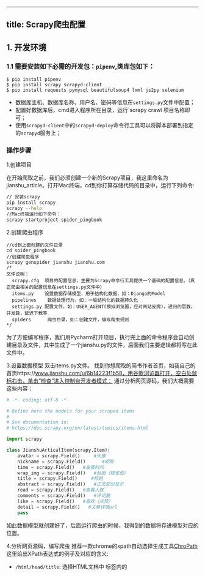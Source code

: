 
---
title: Scrapy爬虫配置
---


## 1. 开发环境

### 1.1 需要安装如下必需的开发包：`pipenv`,类库包如下：

```
$ pip install pipenv
$ pip install scrapy scrapyd-client
$ pip install requests pymysql beautifulsoup4 lxml js2py selenium  
```

* 数据库主机、数据库名称、用户名、密码等信息在`settings.py`文件中配置；
* 配置好数据库后，cmd进入程序所在目录，运行`scrapy crawl 项目名称即可；
* 使用`scrapyd-client`中的`scrapyd-deploy`命令行工具可以将脚本部署到指定的`scrapyd`服务上；

### 操作步骤

1.创建项目

在开始爬取之前，我们必须创建一个新的Scrapy项目，我这里命名为jianshu_article。打开Mac终端，cd到你打算存储代码的目录中，运行下列命令:
```sh
// 安装scrapy
pip install scrapy
scrapy --help
//Mac终端运行如下命令：
scrapy startproject spider_pingbook
```
2.创建爬虫程序
```shell
//cd到上面创建的文件目录
cd spider_pingbook
//创建爬虫程序
scrapy genspider jianshu jianshu.com
/*
文件说明：
  scrapy.cfg  项目的配置信息，主要为Scrapy命令行工具提供一个基础的配置信息。（真正爬虫相关的配置信息在settings.py文件中）
  items.py    设置数据存储模型，用于结构化数据，如：Django的Model
  pipelines    数据处理行为，如：一般结构化的数据持久化
  settings.py 配置文件，如：USER_AGENT(模拟浏览器，应对网站反爬)，递归的层数、并发数，延迟下载等
  spiders      爬虫目录，如：创建文件，编写爬虫规则
*/
```
为了方便编写程序，我们用Pycharm打开项目，执行完上面的命令程序会自动创建目录及文件，其中生成了一个jianshu.py的文件，后面我们主要逻辑都将写在此文件中。

3.设置数据模型
双击items.py文件。
找到你想爬取的简书作者首页，如我自己的首页https://www.jianshu.com/u/6b14223f1b58，用谷歌浏览器打开，空白处鼠标右击，单击“检查”进入控制台开发者模式：
通过分析网页源码，我们大概需要这些内容：
```py
# -*- coding: utf-8 -*-

# Define here the models for your scraped items
#
# See documentation in:
# https://doc.scrapy.org/en/latest/topics/items.html

import scrapy

class JianshuArticalItem(scrapy.Item):
    avatar = scrapy.Field()     #头像
    nickname = scrapy.Field()      #昵称
    time = scrapy.Field()   #发表时间
    wrap_img = scrapy.Field()   #封面（缺省值）
    title = scrapy.Field()     #标题
    abstract = scrapy.Field()   #正文部分显示
    read = scrapy.Field()   #查看人数
    comments = scrapy.Field()   #评论数
    like = scrapy.Field()   #喜欢（点赞）
    detail = scrapy.Field()   #文章详情url
    pass

```
如此数据模型就创建好了，后面运行爬虫的时候，我得到的数据将存进模型对应的位置。

4.分析网页源码，编写爬虫
推荐一款chrome的xpath自动选择生成工具[ChroPath](https://www.crx4chrome.com/extensions/ljngjbnaijcbncmcnjfhigebomdlkcjo/)这里给出XPath表达式的例子及对应的含义:

- `/html/head/title`: 选择HTML文档中 <head> 标签内的 <title> 元素
- `/html/head/title/text()`: 选择上面提到的 <title> 元素的文字
- `//td` `//li`: 选择所有的 <td> 元素
- `//div[@class="mine"]`: 选择所有具有 class="mine" 属性的 div 元素

上边仅仅是几个简单的XPath例子，XPath实际上要比这远远强大的多。 如果您想了解的更多，我们推荐 这篇XPath教程 。
通过上面的介绍，相信你可以做接下来的爬虫工作了，下面贴上jianshu.py的全部代码，以供参考：

```python
# -*- coding: utf-8 -*-
import scrapy
from jianshu_article.items import JianshuArticleItem


class JianshuSpider(scrapy.Spider):
    name = 'jianshu'
    allowed_domains = ['jianshu.com']
    user_id = "1b4c832fb2ca" #替换此用户ID可获取你需要的数据，或者放开下一行的注释
    #user_id = input('请输入作者id：\n')
    url = "https://www.jianshu.com/u/{0}?page=1".format(user_id)
    start_urls = [
        url,
    ]

    def parse(self, response):
        # [关注,粉丝,文章]
        a = response.xpath('//div[@class="main-top"]/div[@class="info"]/ul/li/div/a/p/text()').extract()
        print(a)
        # [字数,收获喜欢]
        b = response.xpath('//div[@class="main-top"]/div[@class="info"]/ul/li/div/p/text()').extract()
        print(b)
        # 大头像
        c = response.xpath('//div[@class="main-top"]/a[@class="avatar"]/img/@src').extract_first()
        print(c)
        # 用户名
        d = response.xpath('//div[@class="main-top"]/div[@class="title"]/a/text()').extract_first()
        print(d)
        # 性别
        e = response.xpath('//div[@class="main-top"]/div[@class="title"]/i/@class').extract_first()
        print(e)

        # 获取文章总数，计算页数。（简书网站默认每页是9组数据）
        temp = int(a[2])
        if (temp % 9 > 0):
            count = temp // 9 + 1
        else:
            count = temp // 9
        print("总共" + str(count) + "页")

        base_url = "https://www.jianshu.com/u/{0}?page={1}"
        for i in range(1, count + 1):
            i = count + 1 - i  #理论上正序1~count就是按顺序获取的，但是获取的数据是倒置的，所以我们获取count~1的数据，得到的数组就是按照网页形式1~count页码排序的了
            yield scrapy.Request(base_url.format(self.user_id, i), dont_filter=True, callback=self.parse_page)

    #迭代返回每页的内容
    def parse_page(self, response):
        for sel in response.xpath('//div[@id="list-container"]/ul/li'):
            item = JianshuArticleItem()
            item['wrap_img'] = sel.xpath('a/img/@src').extract_first()
            item['avatar'] = sel.xpath('div//a[@class="avatar"]/img/@src').extract_first()
            item['nickname'] = sel.xpath('div//a[@class="nickname"]/text()').extract_first()
            item['time'] = sel.xpath('div//span[@class="time"]/@data-shared-at').extract_first()
            item['title'] = sel.xpath('div/a[@class="title"]/text()').extract_first()
            item['abstract'] = sel.xpath('div/p[@class="abstract"]/text()').extract_first()
            item['read'] = sel.xpath('div/div[@class="meta"]/a[1]/text()').extract()[1]
            item['comments'] = sel.xpath('div/div[@class="meta"]/a[2]/text()').extract()[1]
            item['like'] = sel.xpath('div/div[@class="meta"]/span/text()').extract_first()
            item['detail'] = sel.xpath('div/a[@class="title"]/@href').extract_first()
            yield item

至此爬虫代码编写完毕，如果要把获取的数据保存下来，你可以终端执行如下命令：

/*
此命令用于把爬取的数据保存为json文件格式，当然你也可以保存为别的文件格式。
Scrapy官方列出的文件格式有如下几种：('json', 'jsonlines', 'jl', 'csv', 'xml', 'marshal', 'pickle')。
温馨提示：如果要再次爬取，最好换一个文件名或者清空数据再爬取，因为第二还是写入上一个文件，数据不会覆盖，
会堆积在上次获取的下面，造成json文件格式报错。
*/
scrapy crawl jianshu -o data.json
```

程序执行完后，我们可以在文件目录看到新生成的data.json文件，双击可以看到我们要获取的全部数据：

如果需要存放到数据库中，需要注释`settings.py`文件中`ITEM_PIPELINES`的如下代码：
```python
ITEM_PIPELINES = {
   'spider_pingbook.pipelines.SpiderPingbookPipeline': 300,
}
```


### 1.2 配置对应的`scrapy.cfg`文件中的`scrapyd`服务器(如果使用下面的gerapy则不需要配置这个部分),该部分主要是为了`scrapyd-deploy`使用：

```
[deploy:cvr_news]
# url = http://localhost:6800/
# project = spider_test
# username = deployer
# password = eaafbbdbe1494810b48a90651xe3452cd95f
```

## 2. 分布式脚本执行部署环境

>>> 参考文档: [scrapy部署， Gerapy 分布式爬虫管理部署使用](https://blog.csdn.net/qq_38003892/article/details/80427278)

>>> 参考文档： [gerapy+scrapyd组合管理分布式爬虫](https://www.cnblogs.com/sxqjava/p/10037731.html)

### 2.1 `gerapy`服务器环境配置

- 安装`scrapy`部署服务,也是一个远程服务。是运行`scrapy`爬虫的服务端程序,它支持以`http`接口命令方式发布、删除、启动、停止爬虫程序。
- 在电脑任意位置新建一个文件夹,打开cmd，进入到这个文件夹下，输入命令`gerapy init`.安装`Gerapy`. 
初始化完成后会生成一个文件夹`gerapy`，该文件夹下面会生成一个`projects`文件夹.进入到该创建的`gerapy`文件夹下，再输入`gerapy migrate`完成`gerapy`初始化工作. 将scrapy脚本项目放到`projects`目录下,利用`gerapy runserver`，启动`gerapy`. 刷新即可看到部署的脚本。

```

$ mkdir spider-gerapy
$ cd spider-gerapy

# 注意如果gerapy环境和执行及其scrpayd在同一个机器，他们需要配置不同的python virtualenv,因为
# gerapy需要的pymysql==0.7.10，但是这个版本的pymysql不兼容MySQL8，将会导致utf8mb4字符串不支持，出现： KeyError: 255
$ pipenv shell
$ pipenv install gerapy

$ gerapy init
$ cd gerapy
$ gerapy migrate 
初始化数据库
$ gerapy createsuperuser
创建超级用户，用于登录界面
$ gerapy runserver
后台静默运行gerapy服务,注意一定要切换到新创建的gerapy目录下面
$ nohup gerapy runserver 0.0.0.0:6000 > /dev/null 2>&1 &

复制对应的脚本到服务端目录 projects
$ cd gerapy
$ mkdir projects

```
#### **安装问题**

1. 无法安装`gevent`,直接下载编译好的安装包： https://www.lfd.uci.edu/~gohlke/pythonlib

### 2.2 `scrapyd`脚本执行机器环境配置

* `scrapyd`不需要设置目录，可以同时管理多个爬虫,每个爬虫还可以有多个版本： 

```
$ pip install scrapyd
一般安装在类似目录： `/usr/local/lib/python3.9/site-packages/scrapyd`
$ find / -name "default_scrapyd.conf"
$ nano default_scrapyd.conf
1. 修改scrapyd服务的端口号，默认端口是`6800`
2. 设置远程访问端口可以放行（`bind_address`由`127.0.0.1`改成0.0.0.0）
3. 修改日志存放目录
```

上面提到配置，需要修改的配置文件内容如下：
```
eggs_dir    = /www/spider/eggs
logs_dir    = /www/spider/logs
items_dir   = /www/spider/items

bind_address = 0.0.0.0
http_port   = 6800

username = deployertester
password = eaatestf%5dz
```
* 上面的配置修改成功后执行以下脚本运行`scrapyd`后台启动服务：
```
$ nohup scrapyd > /dev/null 2>&1 &
```
* 脚本运行端需要安装对应的`scrapy`开发环境中提到的所有库，执行如下命令安装:
```
pip install scrapy requests pymysql beautifulsoup4 lxml js2py selenium   
```


所有的安装包默认安装在目录: `/usr/local/lib/python3.8/site-packages`

## 问题整理

## Error Keyerror 255 when executing pymysql.connect

原因是在进行连接的时候选择的字符与服务器的字符不一致，连接的使用使用的是`utf8`,而实际mysql8使用的字符是: `utf8mb4`.
需要执行如下两步操作:

1. 需要修改下面的参数: `charset="utf8mb4"`. 如下:
![20200730215024-2020-07-30](https://raw.githubusercontent.com/alterhu2020/StorageHub/master/img/20200730215024-2020-07-30.png)

2. 升级对应的`pymysql`到最新的版本

```
$ pip install --upgrade pymysql
或者
$ pip install 'pymysql>=0.10.0' --force-reinstall
```

### scrapyd客户端日志查找

查看对应的scrapyd的配置中的log文件目录是: `/www/spider/logs`,然后进入查看对应的日志

### 在`gerapy`安装中安装的lxml会出现错误： make sure the development packages of libxml2 and libxslt are installed 
```
sudo apt-get install libxml2-dev libxslt-dev
```

### 执行`gerapy init`命令出现错误：
```
# gerapy init
:0: UserWarning: You do not have a working installation of the service_identity module: 'cannot import name 'opentype''.  Please install it from <https://pypi.python.org/pypi/service_identity> and make sure all of its dependencies are satisfied.  Without the service_identity module, Twisted can perform only rudimentary TLS client hostname verification.  Many valid certificate/hostname mappings may be rejected.
Initialized workspace gerapy

```
原因是：本机上的service_identity模块太老旧，而通过install安装的时候不会更新到最新版本
解决方法：

- 强制升级,执行命令:  `pip install service_identity --force --upgrade`

- 或者是找到最新版的安装包进行手动安装，最新包下载地址: `https://pypi.org/project/service_identity/#files`,下载对应的whl文件安装即可。


### 执行`pipenv install`出现错误：ImportError: cannot import name 'Mapping' from 'collections'

原因是执行的包错误，重新安装即可

### 在gerapy中添加机器报错: `the JSON object must be str, not 'bytes'`
可能是对应的scrapyd服务没有启动

### 执行scrapyd命令出错: `Failed to load application: No module named '_sqlite3'`

原因是python采用编译安装的，导致没有加载对应的sqlite模块，重新编译安装加载sqlite模块，命令如下:
```
./configure --enable-optimizations --enable-ipv6 --enable-loadable-sqlite-extensions
```

### 执行`pip -V`出错: `ModuleNotFoundError: No module named 'pip._internal.cli.main'`

解决方法，修复pip，执行命令: `python -m pip install --upgrade pip`，或者如下命令: 
```
curl https://bootstrap.pypa.io/get-pip.py -o get-pip.py
python3 get-pip.py --force-reinstall
```

### 执行命令: `sudo add-apt-repository ppa:deadsnakes/ppa` ,报错：` add-apt-repository gpg: keyserver receive failed: No dirmngr`,执行如下命令安装：dirmngr:
```
sudo apt install dirmngr
```
8.执行`apt update`命令报错:` Updating from such a repository can't be done securely, and is therefore disabled by default`,执行如下命令更新包：
```
$ sudo apt-get update --allow-unauthenticated
```

### 安装scrapy中twisted安装报错

解决方法，切换到目录： https://www.lfd.uci.edu/~gohlke/pythonlibs/#twisted，直接下载对应的whl包
执行命令: `pip install Twisted‑20.3.0‑cp38‑cp38‑win32.whl`

### 如何设置scrapy的默认的user-agent和proxy代理
在脚本目录下方有一个配置文件: `settings.py`, 如下配置：
```python
DOWNLOADER_MIDDLEWARES = {
  'spider_yanzhi.middlewares.UserAgentMiddleware': 401,
  'spider_yanzhi.middlewares.CookiesMiddleware': 402
}
```
第二个参数可以参考`DOWNLOADER_MIDDLEWARES_BASE`里面的默认数值：
```python
{
    'scrapy.downloadermiddlewares.robotstxt.RobotsTxtMiddleware': 100,
    'scrapy.downloadermiddlewares.httpauth.HttpAuthMiddleware': 300,
    'scrapy.downloadermiddlewares.downloadtimeout.DownloadTimeoutMiddleware': 350,
    'scrapy.downloadermiddlewares.defaultheaders.DefaultHeadersMiddleware': 400,
    'scrapy.downloadermiddlewares.useragent.UserAgentMiddleware': 500,
    'scrapy.downloadermiddlewares.retry.RetryMiddleware': 550,
    'scrapy.downloadermiddlewares.ajaxcrawl.AjaxCrawlMiddleware': 560,
    'scrapy.downloadermiddlewares.redirect.MetaRefreshMiddleware': 580,
    'scrapy.downloadermiddlewares.httpcompression.HttpCompressionMiddleware': 590,
    'scrapy.downloadermiddlewares.redirect.RedirectMiddleware': 600,
    'scrapy.downloadermiddlewares.cookies.CookiesMiddleware': 700,
    'scrapy.downloadermiddlewares.httpproxy.HttpProxyMiddleware': 750,
    'scrapy.downloadermiddlewares.stats.DownloaderStats': 850,
    'scrapy.downloadermiddlewares.httpcache.HttpCacheMiddleware': 900,
}

```



